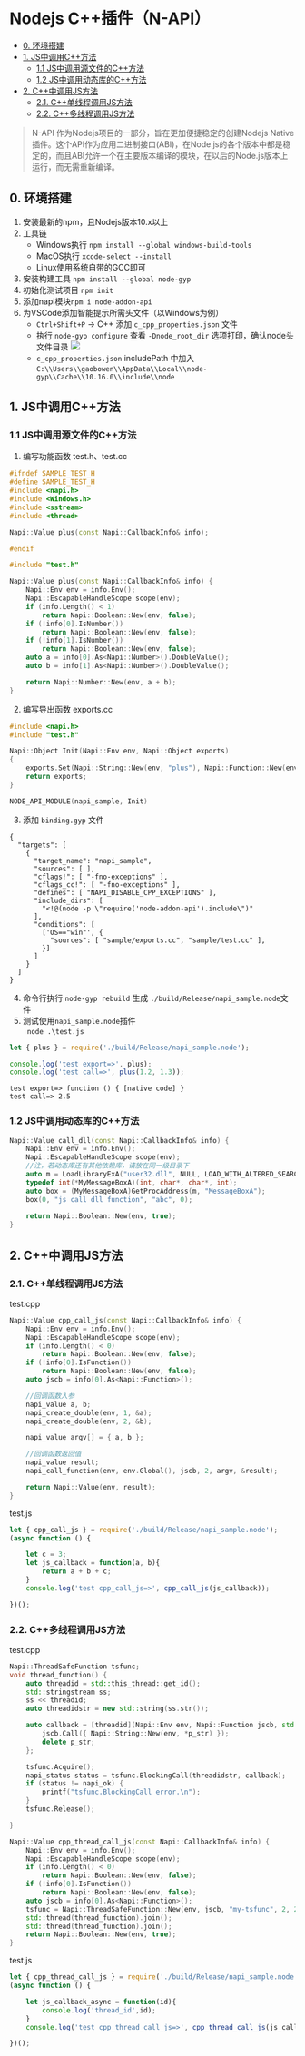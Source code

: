 # Nodejs C++插件（N-API）

- [0. 环境搭建](#abcd-0)
- [1. JS中调用C++方法](#abcd-1)
  - [1.1 JS中调用源文件的C++方法](#abcd-1-1)
  - [1.2 JS中调用动态库的C++方法](#abcd-1-2)
- [2. C++中调用JS方法](#abcd-2)
  - [2.1. C++单线程调用JS方法](#abcd-2-1)
  - [2.2. C++多线程调用JS方法](#abcd-2-2)

> N-API 作为Nodejs项目的一部分，旨在更加便捷稳定的创建Nodejs Native 插件。这个API作为应用二进制接口(ABI)，在Node.js的各个版本中都是稳定的，而且ABI允许一个在主要版本编译的模块，在以后的Node.js版本上运行，而无需重新编译。

<span id='abcd-0'></span>

## 0. 环境搭建
1. 安装最新的npm，且Nodejs版本10.x以上
2. 工具链
    - Windows执行 ```npm install --global windows-build-tools``` 
    - MacOS执行 ```xcode-select --install```
    - Linux使用系统自带的GCC即可
3. 安装构建工具 ```npm install --global node-gyp```
4. 初始化测试项目 ```npm init```
5. 添加napi模块```npm i node-addon-api```
6. 为VSCode添加智能提示所需头文件（以Windows为例）  
    - ```Ctrl+Shift+P``` -> C++ 添加 ```c_cpp_properties.json``` 文件
    - 执行 ```node-gyp configure``` 查看 ```-Dnode_root_dir``` 选项打印，确认node头文件目录
    ![](one.png)
    - ```c_cpp_properties.json``` includePath 中加入 ```C:\\Users\\gaobowen\\AppData\\Local\\node-gyp\\Cache\\10.16.0\\include\\node``` 

<span id='abcd-1'></span>  

## 1. JS中调用C++方法

<span id='abcd-1-1'></span>

### 1.1 JS中调用源文件的C++方法
1. 编写功能函数
test.h、test.cc
```cpp
#ifndef SAMPLE_TEST_H
#define SAMPLE_TEST_H
#include <napi.h>
#include <Windows.h>
#include <sstream>
#include <thread>

Napi::Value plus(const Napi::CallbackInfo& info);

#endif
```

```cpp
#include "test.h"

Napi::Value plus(const Napi::CallbackInfo& info) {
    Napi::Env env = info.Env();
    Napi::EscapableHandleScope scope(env);
    if (info.Length() < 1)
        return Napi::Boolean::New(env, false);
    if (!info[0].IsNumber())
        return Napi::Boolean::New(env, false);
    if (!info[1].IsNumber())
        return Napi::Boolean::New(env, false);
    auto a = info[0].As<Napi::Number>().DoubleValue();
    auto b = info[1].As<Napi::Number>().DoubleValue();

    return Napi::Number::New(env, a + b);
}

```
2. 编写导出函数
exports.cc
```cpp
#include <napi.h>
#include "test.h"

Napi::Object Init(Napi::Env env, Napi::Object exports)
{
    exports.Set(Napi::String::New(env, "plus"), Napi::Function::New(env, plus));    
    return exports;
}

NODE_API_MODULE(napi_sample, Init)
```
3. 添加 ```binding.gyp``` 文件
```gyp
{
  "targets": [
    {
      "target_name": "napi_sample",
      "sources": [ ],
      "cflags!": [ "-fno-exceptions" ],
      "cflags_cc!": [ "-fno-exceptions" ],
      "defines": [ "NAPI_DISABLE_CPP_EXCEPTIONS" ],
      "include_dirs": [
        "<!@(node -p \"require('node-addon-api').include\")"
      ],
      "conditions": [
        ['OS=="win"', {
          "sources": [ "sample/exports.cc", "sample/test.cc" ],
        }]
      ]
    }
  ]
}
```
4. 命令行执行 ```node-gyp rebuild``` 生成 ```./build/Release/napi_sample.node```文件
5. 测试使用```napi_sample.node```插件  
``` node .\test.js```
```js
let { plus } = require('./build/Release/napi_sample.node');

console.log('test export=>', plus);
console.log('test call=>', plus(1.2, 1.3));
```
```
test export=> function () { [native code] }
test call=> 2.5
```

<span id='abcd-1-2'></span>

### 1.2 JS中调用动态库的C++方法
```cpp
Napi::Value call_dll(const Napi::CallbackInfo& info) {
    Napi::Env env = info.Env();
    Napi::EscapableHandleScope scope(env);
    //注，若动态库还有其他依赖库，请放在同一级目录下
    auto m = LoadLibraryExA("user32.dll", NULL, LOAD_WITH_ALTERED_SEARCH_PATH);
    typedef int(*MyMessageBoxA)(int, char*, char*, int);
    auto box = (MyMessageBoxA)GetProcAddress(m, "MessageBoxA");
    box(0, "js call dll function", "abc", 0);
    
    return Napi::Boolean::New(env, true);
}
```

<span id='abcd-2'></span>

## 2. C++中调用JS方法

<span id='abcd-2-1'></span>

### 2.1. C++单线程调用JS方法
test.cpp
```cpp
Napi::Value cpp_call_js(const Napi::CallbackInfo& info) {
    Napi::Env env = info.Env();
    Napi::EscapableHandleScope scope(env);
    if (info.Length() < 0)
        return Napi::Boolean::New(env, false);
    if (!info[0].IsFunction())
        return Napi::Boolean::New(env, false);
    auto jscb = info[0].As<Napi::Function>();

    //回调函数入参
    napi_value a, b;
    napi_create_double(env, 1, &a);
    napi_create_double(env, 2, &b);

    napi_value argv[] = { a, b };

    //回调函数返回值
    napi_value result;
    napi_call_function(env, env.Global(), jscb, 2, argv, &result);

    return Napi::Value(env, result);
}
```
test.js
```js
let { cpp_call_js } = require('./build/Release/napi_sample.node');
(async function () {

    let c = 3;
    let js_callback = function(a, b){
        return a + b + c;
    }
    console.log('test cpp_call_js=>', cpp_call_js(js_callback));

})();
```
<span id='abcd-2-2'></span>

### 2.2. C++多线程调用JS方法
test.cpp
```cpp
Napi::ThreadSafeFunction tsfunc;
void thread_function() {
    auto threadid = std::this_thread::get_id();
    std::stringstream ss;
    ss << threadid;
    auto threadidstr = new std::string(ss.str());

    auto callback = [threadid](Napi::Env env, Napi::Function jscb, std::string* p_str) {
        jscb.Call({ Napi::String::New(env, *p_str) });
        delete p_str;
    };

    tsfunc.Acquire();
    napi_status status = tsfunc.BlockingCall(threadidstr, callback);
    if (status != napi_ok) {
        printf("tsfunc.BlockingCall error.\n");
    }
    tsfunc.Release();

}

Napi::Value cpp_thread_call_js(const Napi::CallbackInfo& info) {
    Napi::Env env = info.Env();
    Napi::EscapableHandleScope scope(env);
    if (info.Length() < 0)
        return Napi::Boolean::New(env, false);
    if (!info[0].IsFunction())
        return Napi::Boolean::New(env, false);
    auto jscb = info[0].As<Napi::Function>();
    tsfunc = Napi::ThreadSafeFunction::New(env, jscb, "my-tsfunc", 2, 2);
    std::thread(thread_function).join();
    std::thread(thread_function).join();
    return Napi::Boolean::New(env, true);
}
```

test.js
```js
let { cpp_thread_call_js } = require('./build/Release/napi_sample.node');
(async function () {

    let js_callback_async = function(id){
        console.log('thread_id',id);
    }
    console.log('test cpp_thread_call_js=>', cpp_thread_call_js(js_callback_async));

})();
```
